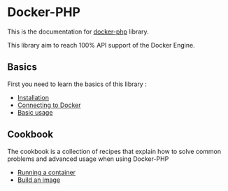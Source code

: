 # Docker-PHP

This is the documentation for [docker-php](https://github.com/romantomchak/docker-php) library.

This library aim to reach 100% API support of the Docker Engine.

## Basics

First you need to learn the basics of this library :

* [Installation](installation.md)
* [Connecting to Docker](connection.md)
* [Basic usage](basic.md)

## Cookbook

The cookbook is a collection of recipes that explain how to solve common 
problems and advanced usage when using Docker-PHP

* [Running a container](cookbook/container-run.md)
* [Build an image](cookbook/build-image.md)
